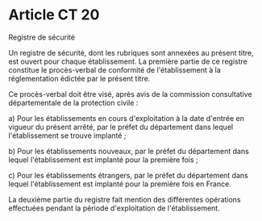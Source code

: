 # Article CT 20

Registre de sécurité

Un registre de sécurité, dont les rubriques sont annexées au présent titre, est ouvert pour chaque établissement. La première partie de ce registre constitue le procès-verbal de conformité de l'établissement à la réglementation édictée par le présent titre.

Ce procès-verbal doit être visé, après avis de la commission consultative départementale de la protection civile :

a) Pour les établissements en cours d'exploitation à la date d'entrée en vigueur du présent arrêté, par le préfet du département dans lequel l'établissement se trouve implanté ;

b) Pour les établissements nouveaux, par le préfet du département dans lequel l'établissement est implanté pour la première fois ;

c) Pour les établissements étrangers, par le préfet du département dans lequel l'établissement est implanté pour la première fois en France.

La deuxième partie du registre fait mention des différentes opérations effectuées pendant la période d'exploitation de l'établissement.
